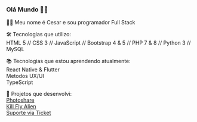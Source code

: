 ### Olá Mundo 👋🏼

👨🏻 Meu nome é Cesar e sou programador Full Stack

🛠 Tecnologias que utilizo:<br>
HTML 5 // CSS 3 // JavaScript // Bootstrap 4 & 5 // PHP 7 & 8 // Python 3 // MySQL

📚 Tecnologias que estou aprendendo atualmente: <br>
React Native & Flutter <br>
Metodos UX/UI <br>
TypeScript <br>

🔨 Projetos que desenvolvi: <br>
[Photoshare](https://github.com/cesarmanholer/photoshare) <br>
[Kill Fly Alien](https://github.com/cesarmanholer/Kill-Fly-Alien) <br>
[Suporte via Ticket](https://github.com/cesarmanholer/Suporte-tickets)
